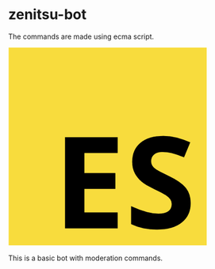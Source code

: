 # zenitsu-bot
The commands are made using ecma script.

![](images/es.png)

This is a basic bot with moderation commands. 

